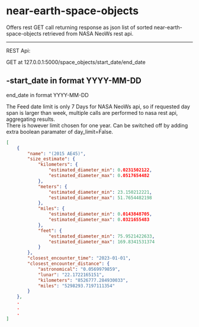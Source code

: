 # near-earth-space-objects

Offers rest GET call returning response as json list of sorted near-earth-space-objects retrieved from NASA NeoWs rest api.  

------------------------------------------------------------------------
REST Api:  

GET at 127.0.0.1:5000/space_objects/start_date/end_date  


-start_date in format YYYY-MM-DD  
-
end_date in format YYYY-MM-DD  


The Feed date limit is only 7 Days for NASA NeoWs api, so if requested day span is larger than week, multiple calls are performed to nasa rest api, aggregating results.  
There is however limit chosen for one year. Can be switched off by adding extra boolean paramater of day_limit=False.


```json
[
    {
        "name": "(2015 AE45)",
        "size_estimate": {
            "kilometers": {
                "estimated_diameter_min": 0.0231502122,
                "estimated_diameter_max": 0.0517654482
            },
            "meters": {
                "estimated_diameter_min": 23.150212221,
                "estimated_diameter_max": 51.7654482198
            },
            "miles": {
                "estimated_diameter_min": 0.0143848705,
                "estimated_diameter_max": 0.0321655483
            },
            "feet": {
                "estimated_diameter_min": 75.9521422633,
                "estimated_diameter_max": 169.8341531374
            }
        },
        "closest_encounter_time": "2023-01-01",
        "closest_encounter_distance": {
            "astronomical": "0.0569979859",
            "lunar": "22.1722165151",
            "kilometers": "8526777.284930033",
            "miles": "5298293.7197111354"
        }
    },
    .
    .
    .
]


```
